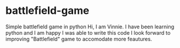 # battlefield-game
Simple battlefield game in python
Hi, I am Vinnie. I have been learning python and I am happy I was able to write this code
I look forward to improving "Battlefield" game to accomodate more feautures.
